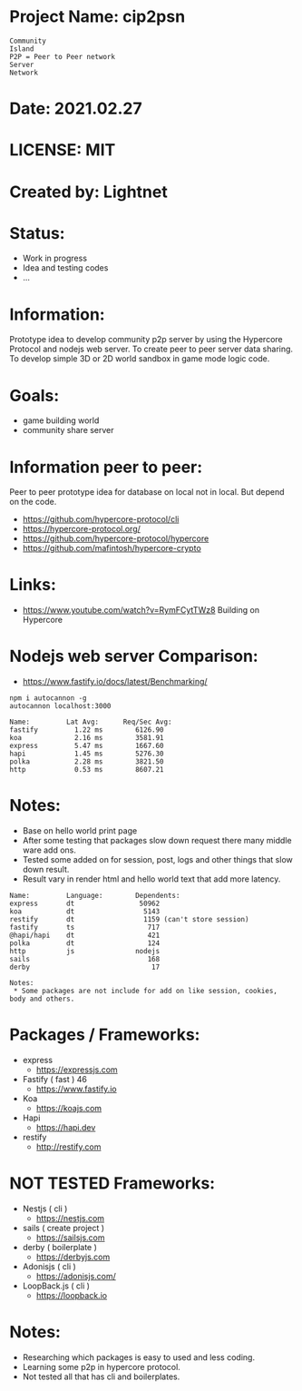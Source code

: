 # Project Name: cip2psn
```
Community
Island
P2P = Peer to Peer network
Server
Network
```
# Date: 2021.02.27

# LICENSE: MIT

# Created by: Lightnet

# Status:
 * Work in progress
 * Idea and testing codes
 * ...

# Information:
  Prototype idea to develop community p2p server by using the Hypercore Protocol and nodejs web server. To create peer to peer server data sharing. To develop simple 3D or 2D world sandbox in game mode logic code.

# Goals:
 * game building world
 * community share server
 
# Information peer to peer:
  Peer to peer prototype idea for database on local not in local. But depend on the code.

 * https://github.com/hypercore-protocol/cli
 * https://hypercore-protocol.org/
 * https://github.com/hypercore-protocol/hypercore
 * https://github.com/mafintosh/hypercore-crypto

# Links:
 * https://www.youtube.com/watch?v=RymFCytTWz8  Building on Hypercore

# Nodejs web server Comparison:
 * https://www.fastify.io/docs/latest/Benchmarking/

```
npm i autocannon -g
autocannon localhost:3000

```

```
Name:         Lat Avg:      Req/Sec Avg:
fastify         1.22 ms        6126.90
koa             2.16 ms        3581.91
express         5.47 ms        1667.60
hapi            1.45 ms        5276.30
polka           2.28 ms        3821.50
http            0.53 ms        8607.21
```
# Notes:
  * Base on hello world print page
  * After some testing that packages slow down request there many middle ware add ons.
  * Tested some added on for session, post, logs and other things that slow down result.
  * Result vary in render html and hello world text that add more latency.
```
Name:         Language:        Dependents:
express       dt                50962
koa           dt                 5143
restify       dt                 1159 (can't store session)
fastify       ts                  717
@hapi/hapi    dt                  421
polka         dt                  124
http          js               nodejs
sails                             168
derby                              17

Notes:
 * Some packages are not include for add on like session, cookies, body and others.
```

# Packages / Frameworks:
 * express
   * https://expressjs.com
 * Fastify ( fast ) 46
   * https://www.fastify.io
 * Koa 
   * https://koajs.com
 * Hapi
   * https://hapi.dev
 * restify
   * http://restify.com

# NOT TESTED Frameworks:   
 * Nestjs ( cli )
    * https://nestjs.com
 * sails ( create project )
   * https://sailsjs.com
 * derby ( boilerplate )
   * https://derbyjs.com
 * Adonisjs ( cli )
   * https://adonisjs.com/
 * LoopBack.js ( cli )
   * https://loopback.io

# Notes:
 * Researching which packages is easy to used and less coding.
 * Learning some p2p in hypercore protocol.
 * Not tested all that has cli and boilerplates.